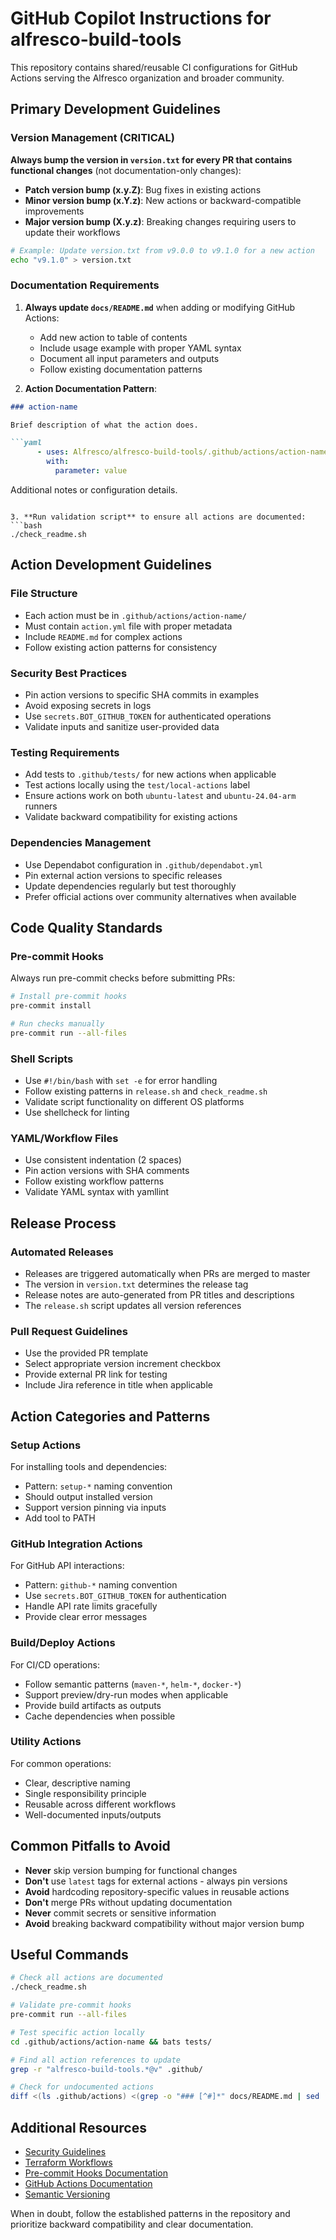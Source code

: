 # GitHub Copilot Instructions for alfresco-build-tools

This repository contains shared/reusable CI configurations for GitHub Actions serving the Alfresco organization and broader community.

## Primary Development Guidelines

### Version Management (CRITICAL)
**Always bump the version in `version.txt` for every PR that contains functional changes** (not documentation-only changes):

- **Patch version bump (x.y.Z)**: Bug fixes in existing actions
- **Minor version bump (x.Y.z)**: New actions or backward-compatible improvements  
- **Major version bump (X.y.z)**: Breaking changes requiring users to update their workflows

```bash
# Example: Update version.txt from v9.0.0 to v9.1.0 for a new action
echo "v9.1.0" > version.txt
```

### Documentation Requirements

1. **Always update `docs/README.md`** when adding or modifying GitHub Actions:
   - Add new action to table of contents
   - Include usage example with proper YAML syntax
   - Document all input parameters and outputs
   - Follow existing documentation patterns

2. **Action Documentation Pattern**:
```markdown
### action-name

Brief description of what the action does.

```yaml
      - uses: Alfresco/alfresco-build-tools/.github/actions/action-name@ref
        with:
          parameter: value
```

Additional notes or configuration details.
```

3. **Run validation script** to ensure all actions are documented:
```bash
./check_readme.sh
```

## Action Development Guidelines

### File Structure
- Each action must be in `.github/actions/action-name/`
- Must contain `action.yml` file with proper metadata
- Include `README.md` for complex actions
- Follow existing action patterns for consistency

### Security Best Practices
- Pin action versions to specific SHA commits in examples
- Avoid exposing secrets in logs
- Use `secrets.BOT_GITHUB_TOKEN` for authenticated operations
- Validate inputs and sanitize user-provided data

### Testing Requirements
- Add tests to `.github/tests/` for new actions when applicable
- Test actions locally using the `test/local-actions` label
- Ensure actions work on both `ubuntu-latest` and `ubuntu-24.04-arm` runners
- Validate backward compatibility for existing actions

### Dependencies Management
- Use Dependabot configuration in `.github/dependabot.yml`
- Pin external action versions to specific releases
- Update dependencies regularly but test thoroughly
- Prefer official actions over community alternatives when available

## Code Quality Standards

### Pre-commit Hooks
Always run pre-commit checks before submitting PRs:
```bash
# Install pre-commit hooks
pre-commit install

# Run checks manually
pre-commit run --all-files
```

### Shell Scripts
- Use `#!/bin/bash` with `set -e` for error handling
- Follow existing patterns in `release.sh` and `check_readme.sh`
- Validate script functionality on different OS platforms
- Use shellcheck for linting

### YAML/Workflow Files
- Use consistent indentation (2 spaces)
- Pin action versions with SHA comments
- Follow existing workflow patterns
- Validate YAML syntax with yamllint

## Release Process

### Automated Releases
- Releases are triggered automatically when PRs are merged to master
- The version in `version.txt` determines the release tag
- Release notes are auto-generated from PR titles and descriptions
- The `release.sh` script updates all version references

### Pull Request Guidelines
- Use the provided PR template
- Select appropriate version increment checkbox
- Provide external PR link for testing
- Include Jira reference in title when applicable

## Action Categories and Patterns

### Setup Actions
For installing tools and dependencies:
- Pattern: `setup-*` naming convention
- Should output installed version
- Support version pinning via inputs
- Add tool to PATH

### GitHub Integration Actions  
For GitHub API interactions:
- Pattern: `github-*` naming convention
- Use `secrets.BOT_GITHUB_TOKEN` for authentication
- Handle API rate limits gracefully
- Provide clear error messages

### Build/Deploy Actions
For CI/CD operations:
- Follow semantic patterns (`maven-*`, `helm-*`, `docker-*`)
- Support preview/dry-run modes when applicable
- Provide build artifacts as outputs
- Cache dependencies when possible

### Utility Actions
For common operations:
- Clear, descriptive naming
- Single responsibility principle
- Reusable across different workflows
- Well-documented inputs/outputs

## Common Pitfalls to Avoid

- **Never** skip version bumping for functional changes
- **Don't** use `latest` tags for external actions - always pin versions
- **Avoid** hardcoding repository-specific values in reusable actions
- **Don't** merge PRs without updating documentation
- **Never** commit secrets or sensitive information
- **Avoid** breaking backward compatibility without major version bump

## Useful Commands

```bash
# Check all actions are documented
./check_readme.sh

# Validate pre-commit hooks
pre-commit run --all-files

# Test specific action locally
cd .github/actions/action-name && bats tests/

# Find all action references to update
grep -r "alfresco-build-tools.*@v" .github/

# Check for undocumented actions
diff <(ls .github/actions) <(grep -o "### [^#]*" docs/README.md | sed 's/### //')
```

## Additional Resources

- [Security Guidelines](security.md)
- [Terraform Workflows](terraform.md)  
- [Pre-commit Hooks Documentation](pre-commit-hooks.md)
- [GitHub Actions Documentation](https://docs.github.com/en/actions)
- [Semantic Versioning](https://semver.org/)

When in doubt, follow the established patterns in the repository and prioritize backward compatibility and clear documentation.